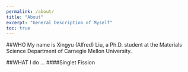 ```yaml
---
permalink: /about/
title: "About"
excerpt: "General Description of Myself"
toc: true
---
```


##WHO
My name is Xingyu (Alfred) Liu, a Ph.D. student at the Materials Science Department of Carnegie Mellon University.  

##WHAT
I do ...
####Singlet Fission